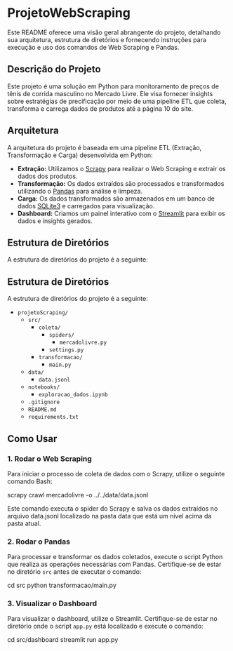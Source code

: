 # ProjetoWebScraping

Este README oferece uma visão geral abrangente do projeto, detalhando sua arquitetura, estrutura de diretórios e fornecendo instruções para execução e uso dos comandos de Web Scraping e Pandas.

## Descrição do Projeto

Este projeto é uma solução em Python para monitoramento de preços de tênis de corrida masculino no Mercado Livre. Ele visa fornecer insights sobre estratégias de precificação por meio de uma pipeline ETL que coleta, transforma e carrega dados de produtos até a página 10 do site.

## Arquitetura

A arquitetura do projeto é baseada em uma pipeline ETL (Extração, Transformação e Carga) desenvolvida em Python:

- **Extração:** Utilizamos o [Scrapy](https://scrapy.org/) para realizar o Web Scraping e extrair os dados dos produtos.
- **Transformação:** Os dados extraídos são processados e transformados utilizando o [Pandas](https://pandas.pydata.org/) para análise e limpeza.
- **Carga:** Os dados transformados são armazenados em um banco de dados [SQLite3](https://www.sqlite.org/index.html) e carregados para visualização.
- **Dashboard:** Criamos um painel interativo com o [Streamlit](https://streamlit.io/) para exibir os dados e insights gerados.

## Estrutura de Diretórios

A estrutura de diretórios do projeto é a seguinte:

## Estrutura de Diretórios

A estrutura de diretórios do projeto é a seguinte:

- `projetoScraping/`
  - `src/`
    - `coleta/`
      - `spiders/`
        - `mercadolivre.py`
      - `settings.py`
    - `transformacao/`
      - `main.py`
  - `data/`
    - `data.jsonl`
  - `notebooks/`
    - `exploracao_dados.ipynb`
  - `.gitignore`
  - `README.md`
  - `requirements.txt`



## Como Usar

### 1. Rodar o Web Scraping

Para iniciar o processo de coleta de dados com o Scrapy, utilize o seguinte comando Bash:

scrapy crawl mercadolivre -o ../../data/data.jsonl

Este comando executa o spider do Scrapy e salva os dados extraídos no arquivo data.jsonl localizado na pasta data que está um nível acima da pasta atual.

### 2. Rodar o Pandas

Para processar e transformar os dados coletados, execute o script Python que realiza as operações necessárias com Pandas. Certifique-se de estar no diretório `src` antes de executar o comando:

cd src
python transformacao/main.py

### 3. Visualizar o Dashboard

Para visualizar o dashboard, utilize o Streamlit. Certifique-se de estar no diretório onde o script `app.py` está localizado e execute o comando:

cd src/dashboard
streamlit run app.py



